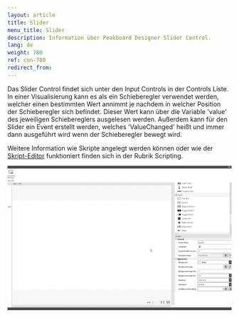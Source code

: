 ```yaml
---
layout: article
title: Slider
menu_title: Slider
description: Information über Peakboard Designer Slider Control.
lang: de
weight: 780
ref: con-780
redirect_from:
---
```


Das Slider Control findet sich unter den Input Controls in der Controls Liste. 
In einer Visualisierung kann es als ein Schieberegler verwendet werden, welcher einen bestimmten Wert annimmt je nachdem in welcher Position der Schieberegler sich befindet. 
Dieser Wert kann über die Variable 'value' des jeweiligen Schiebereglers ausgelesen werden. 
Außerdem kann für den Slider ein Event erstellt werden, welches 'ValueChanged' heißt und immer dann ausgeführt wird wenn der Schieberegler bewegt wird.

Weitere Information wie Skripte angelegt werden können oder wie der [Skript-Editor](/scripting/de-script-editor.html) funktioniert finden sich in der Rubrik Scripting.

![image_1](/assets/images/Controls/Slider/slider01.gif)
